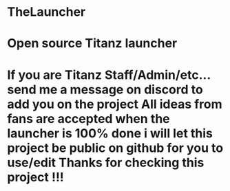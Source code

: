 # TheLauncher
Open source Titanz launcher
===============================================================================
If you are Titanz Staff/Admin/etc... send me a message on discord to add you on the project
All ideas from fans are accepted 
when the launcher is 100% done i will let this project be public on github for you to use/edit
Thanks for checking this project !!!
===============================================================================
